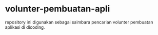 # volunter-pembuatan-apli
repository ini digunakan sebagai saimbara pencarian volunter pembuatan aplikasi di dicoding.
